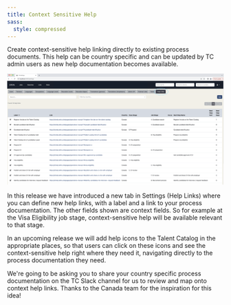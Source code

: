 ```yaml
---
title: Context Sensitive Help
sass:
  style: compressed
---
```


Create context-sensitive help linking directly to existing process documents. This help can be 
country specific and can be updated by TC admin users as new help documentation becomes available.

<div class="card-image-container">
  <img src="./../assets/images/v221/ContextHelp.png" 
        alt="Context Sensitive Help" class="card-image">
</div>

In this release we have introduced a new tab in Settings (Help Links) where you can define new 
help links, with a label and a link to your process documentation. The other fields shown are context 
fields. So for example at the Visa Eligibility job stage, context-sensitive help will be available
relevant to that stage.

In an upcoming release we will add help icons to the Talent Catalog in the appropriate places, so 
that users can click on these icons and see the context-sensitive help right where they need
it, navigating directly to the process documentation they need.

We're going to be asking you to share your country specific process documentation on the TC Slack
channel for us to review and map onto context help links. Thanks to the Canada team for the 
inspiration for this idea! 

